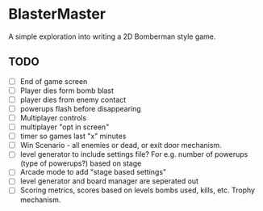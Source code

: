 # BlasterMaster
A simple exploration into writing a 2D Bomberman style game. 

## TODO 
- [ ] End of game screen
- [ ] Player dies form bomb blast
- [ ] player dies from enemy contact
- [ ] powerups flash before disappearing
- [ ] Multiplayer controls
- [ ] multiplayer "opt in screen"
- [ ] timer so games last "x" minutes
- [ ] Win Scenario - all enemies or dead, or exit door mechanism.  
- [ ] level generator to include settings file? For e.g. number of powerups (type of powerups?) based on stage
- [ ] Arcade mode to add "stage based settings"
- [ ] level generator and board manager are seperated out
- [ ] Scoring metrics, scores based on levels bombs used, kills, etc.  Trophy mechanism.
